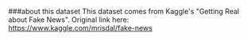 ###about this dataset
This dataset comes from Kaggle's "Getting Real about Fake News".
Original link here:   
https://www.kaggle.com/mrisdal/fake-news
